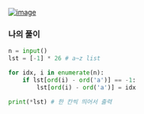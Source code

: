 [![image](https://user-images.githubusercontent.com/69138191/202887537-2c584efd-762e-4b54-8f39-d1d1ea79dc8a.png)](https://www.acmicpc.net/problem/10809)
### 나의 풀이
```python
n = input()
lst = [-1] * 26 # a~z list

for idx, i in enumerate(n):
    if lst[ord(i) - ord('a')] == -1: 
        lst[ord(i) - ord('a')] = idx

print(*lst) # 한 칸씩 띄어서 출력
```
